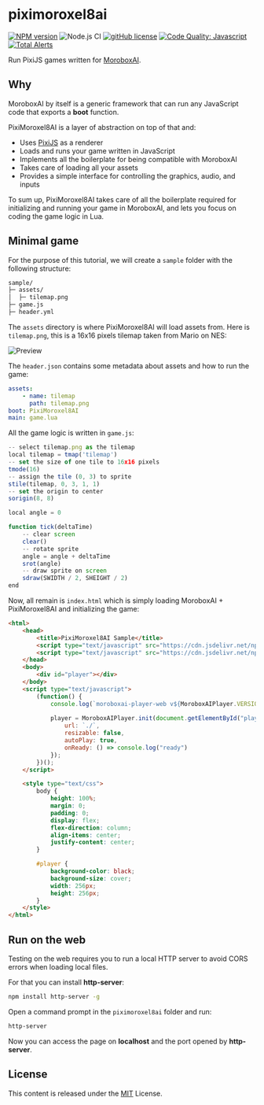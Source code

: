 # piximoroxel8ai

[![NPM version](https://img.shields.io/npm/v/piximoroxel8ai.svg)](https://www.npmjs.com/package/piximoroxel8ai)
![Node.js CI](https://github.com/moroboxai/piximoroxel8ai/workflows/Node.js%20CI/badge.svg)
[![gitHub license](https://img.shields.io/badge/license-MIT-blue.svg)](https://github.com/moroboxai/piximoroxel8ai/blob/master/LICENSE)
[![Code Quality: Javascript](https://img.shields.io/lgtm/grade/javascript/g/moroboxai/piximoroxel8ai.svg?logo=lgtm&logoWidth=18)](https://lgtm.com/projects/g/moroboxai/piximoroxel8ai/context:javascript)
[![Total Alerts](https://img.shields.io/lgtm/alerts/g/moroboxai/piximoroxel8ai.svg?logo=lgtm&logoWidth=18)](https://lgtm.com/projects/g/moroboxai/piximoroxel8ai/alerts)

Run PixiJS games written for [MoroboxAI](https://github.com/moroboxai).

## Why

MoroboxAI by itself is a generic framework that can run any JavaScript code that exports a **boot** function.

PixiMoroxel8AI is a layer of abstraction on top of that and:
  * Uses [PixiJS](https://pixijs.com/) as a renderer
  * Loads and runs your game written in JavaScript
  * Implements all the boilerplate for being compatible with MoroboxAI
  * Takes care of loading all your assets
  * Provides a simple interface for controlling the graphics, audio, and inputs

To sum up, PixiMoroxel8AI takes care of all the boilerplate required for initializing and running your game in MoroboxAI, and lets you focus on coding the game logic in Lua.

## Minimal game

For the purpose of this tutorial, we will create a `sample` folder with the following structure:

```bash
sample/
├─ assets/
│  ├─ tilemap.png
├─ game.js
├─ header.yml
```

The `assets` directory is where PixiMoroxel8AI will load assets from. Here is `tilemap.png`, this is a 16x16 pixels tilemap taken from Mario on NES:

![Preview](https://github.com/moroboxai/piximoroxel8ai/raw/media/tilemap.png)

The `header.json` contains some metadata about assets and how to run the game:

```yml
assets:
    - name: tilemap
      path: tilemap.png
boot: PixiMoroxel8AI
main: game.lua
```

All the game logic is written in `game.js`:

```js
-- select tilemap.png as the tilemap
local tilemap = tmap('tilemap')
-- set the size of one tile to 16x16 pixels
tmode(16)
-- assign the tile (0, 3) to sprite
stile(tilemap, 0, 3, 1, 1)
-- set the origin to center
sorigin(8, 8)

local angle = 0

function tick(deltaTime)
    -- clear screen
    clear()
    -- rotate sprite
    angle = angle + deltaTime
    srot(angle)
    -- draw sprite on screen
    sdraw(SWIDTH / 2, SHEIGHT / 2)
end
```

Now, all remain is `index.html` which is simply loading MoroboxAI + PixiMoroxel8AI and initializing the game:

```html
<html>
    <head>
        <title>PixiMoroxel8AI Sample</title>
        <script type="text/javascript" src="https://cdn.jsdelivr.net/npm/moroboxai-player-web@latest/lib/umd/moroboxai-player-web.min.js"></script>
        <script type="text/javascript" src="https://cdn.jsdelivr.net/npm/piximoroxel8ai@latest/lib/umd/piximoroxel8ai.min.js"></script>
    </head>
    <body>
        <div id="player"></div>
    </body>
    <script type="text/javascript">
        (function() {
            console.log(`moroboxai-player-web v${MoroboxAIPlayer.VERSION}`);
            
            player = MoroboxAIPlayer.init(document.getElementById("player"), {
                url: `./`,
                resizable: false,
                autoPlay: true,
                onReady: () => console.log("ready")
            });
        })();
    </script>

    <style type="text/css">
        body {
            height: 100%;
            margin: 0;
            padding: 0;
            display: flex;
            flex-direction: column;
            align-items: center;
            justify-content: center;
        }

        #player {
            background-color: black;
            background-size: cover;
            width: 256px;
            height: 256px;
        }
    </style>
</html>
```

## Run on the web

Testing on the web requires you to run a local HTTP server to avoid CORS errors when loading local files.

For that you can install **http-server**:

```bash
npm install http-server -g
```

Open a command prompt in the `piximoroxel8ai` folder and run:

```bash
http-server
```

Now you can access the page on **localhost** and the port opened by **http-server**.

## License

This content is released under the [MIT](http://opensource.org/licenses/MIT) License.
